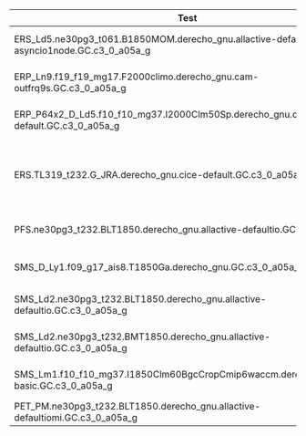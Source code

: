 |                        Test                                                                        | Funct | base  | Memlk | Memcm | Thrp | Namelst| Comment                       |      Note             |
|----------------------------------------------------------------------------------------------------|-------|-------|-------|-------|------|--------|-------------------------------|-----------------------|
|ERS_Ld5.ne30pg3_t061.B1850MOM.derecho_gnu.allactive-defaultio--drv-asyncio1node.GC.c3_0_a05a_g |SFAIL|	---- |---- |---- |----|	---- |	CREATE_NEWCASE fail! |Double-click to edit.|
|ERP_Ln9.f19_f19_mg17.F2000climo.derecho_gnu.cam-outfrq9s.GC.c3_0_a05a_g |	PASS| 	PASS |	PASS |	FAIL |	PASS |	FAIL |		Could not interpret CPRNC output [Errno 2] No such file or directory: '/glade/campaign/cesm/cesmdata/cesm_baselines/cesm3_0_alpha04b/ERP_Ln9.f19_f19_mg17.F2000climo.derecho_gnu.cam-outfrq9s/cpl-mem.log' insufficient data for memleak test |	Double-click to edit|
|ERP_P64x2_D_Ld5.f10_f10_mg37.I2000Clm50Sp.derecho_gnu.clm-default.GC.c3_0_a05a_g 	|PASS |	PASS |	PASS 	|PASS |	PASS 	|PASS 	|	Could not interpret CPRNC output |	Double-click to edit|
|ERS.TL319_t232.G_JRA.derecho_gnu.cice-default.GC.c3_0_a05a_g 	|PASS 	|PASS 	|PASS 	|PASS |	PASS 	|FAIL 		Could not interpret CPRNC output |	Double-click to edit|
|PFS.ne30pg3_t232.BLT1850.derecho_gnu.allactive-defaultio.GC.c3_0_a05a_g |	PASS |	FAIL 	|PASS 	|PASS |	PASS 	|FAIL 		|DIFF |	Double-click to edit|
|SMS_D_Ly1.f09_g17_ais8.T1850Ga.derecho_gnu.GC.c3_0_a05a_g 	|PASS |	PASS 	|PASS 	|FAIL 	|PASS |	PASS 		|Could not interpret CPRNC output [Errno 2] No such file or directory: '/glade/campaign/cesm/cesmdata/cesm_baselines/cesm3_0_alpha04b/SMS_D_Ly1.f09_g17_ais8.T1850Ga.derecho_gnu/cpl-mem.log' insufficient data for memleak test |	Double-click to edit|
|SMS_Ld2.ne30pg3_t232.BLT1850.derecho_gnu.allactive-defaultio.GC.c3_0_a05a_g 	|PASS 	|FAIL 	P|ASS 	|FAIL |	PASS |	FAIL| 		DIFF [Errno 2] No such file or directory: '/glade/campaign/cesm/cesmdata/cesm_baselines/cesm3_0_alpha04b/SMS_Ld2.ne30pg3_t232.BLT1850.derecho_gnu.allactive-defaultio/cpl-mem.log' insufficient data for memleak test 	|Double-click to edit|
|SMS_Ld2.ne30pg3_t232.BMT1850.derecho_gnu.allactive-defaultio.GC.c3_0_a05a_g |	PASS |	FAIL 	|PASS |	FAIL |	PASS |	FAIL |		DIFF [Errno 2] No such file or directory: '/glade/campaign/cesm/cesmdata/cesm_baselines/cesm3_0_alpha04b/SMS_Ld2.ne30pg3_t232.BMT1850.derecho_gnu.allactive-defaultio/cpl-mem.log' insufficient data for memleak test |	Double-click to edit|
|SMS_Lm1.f10_f10_mg37.I1850Clm60BgcCropCmip6waccm.derecho_gnu.clm-basic.GC.c3_0_a05a_g 	|PASS 	|PASS 	|PASS 	|PASS 	|PASS |	PASS 	|	Could not interpret CPRNC output 	|Double-click to edit|
|PET_PM.ne30pg3_t232.BLT1850.derecho_gnu.allactive-defaultiomi.GC.c3_0_a05a_g |	FAIL |	---- |	---- |	---- |	---- |	FAIL |		RUN fail! ||
